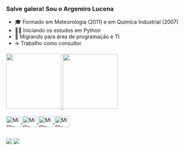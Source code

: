 ### Salve galera! Sou o Argemiro Lucena 
- 🎓 Formado em Meteorologia (2011) e em Química Industrial (2007)
- :man_student: Iniciando os estudos em Python
- :seedling: Migrando para área de programação e TI
- :coffee:  Trabalho como consultor
<div>
  <a href="https://github.com/argemirolucena">
  <img height="150em" src="https://github-readme-stats.vercel.app/api?username=argemirolucena&show_icons=true&theme=tokyonight&include_all_commits=true&count_private=true"/>
  <img height="149em" src="https://github-readme-stats.vercel.app/api/top-langs/?username=argemirolucena&layout=compact&langs_count=7&theme=tokyonight"/>
</div>
<div style="display: inline_block"><br>
  <img align="center" alt="Miro-CSS3" height="30" width="40" src="https://cdn.jsdelivr.net/gh/devicons/devicon/icons/css3/css3-original.svg">
  <img align="center" alt="Miro-HTML" height="30" width="40" src="https://cdn.jsdelivr.net/gh/devicons/devicon/icons/html5/html5-original.svg">
  <img align="center" alt="Miro-GIT" height="30" width="40" src="https://cdn.jsdelivr.net/gh/devicons/devicon/icons/git/git-original.svg">
  <img align="center" alt="Miro-JS6" height="30" width="40" src="https://cdn.jsdelivr.net/gh/devicons/devicon/icons/javascript/javascript-original.svg">

  ##
<div>
    <a href="https://www.linkedin.com/in/argemirolucena/" target="_blank"><img src="https://img.shields.io/badge/LinkedIn-0077B5?style=for-the-badge&logo=linkedin&logoColor=white" target="_blank"></a>
    <a href="https://www.instagram.com/argemirolucena/" target="_blank"><img src="https://img.shields.io/badge/Instagram-E4405F?style=for-the-badge&logo=instagram&logoColor=white" target="_blank"></a> 
</div>
